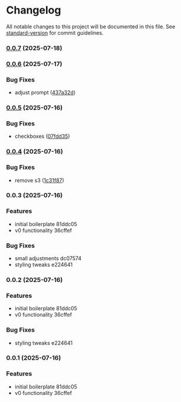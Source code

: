 # Changelog

All notable changes to this project will be documented in this file. See [standard-version](https://github.com/conventional-changelog/standard-version) for commit guidelines.

### [0.0.7](https://github.com/ashapir0/pr-checklist-chrome-extension/compare/v0.0.6...v0.0.7) (2025-07-18)

### [0.0.6](https://github.com/ashapir0/pr-checklist-chrome-extension/compare/v0.0.5...v0.0.6) (2025-07-17)


### Bug Fixes

* adjust prompt ([437a32d](https://github.com/ashapir0/pr-checklist-chrome-extension/commit/437a32d8951e996dc479351da9c549f2dbe8030c))

### [0.0.5](https://github.com/ashapir0/pr-checklist-chrome-extension/compare/v0.0.4...v0.0.5) (2025-07-16)


### Bug Fixes

* checkboxes ([07fdd35](https://github.com/ashapir0/pr-checklist-chrome-extension/commit/07fdd35796a8e8f25f93093a172783e089f4e3ae))

### [0.0.4](https://github.com/ashapir0/pr-checklist-chrome-extension/compare/v0.0.3...v0.0.4) (2025-07-16)


### Bug Fixes

* remove s3 ([1c31f87](https://github.com/ashapir0/pr-checklist-chrome-extension/commit/1c31f87a54846a4ea4d7de816631ee5732cb9721))

### 0.0.3 (2025-07-16)


### Features

* initial boilerplate 81ddc05
* v0 functionality 36cffef


### Bug Fixes

* small adjustments dc07574
* styling tweaks e224641

### 0.0.2 (2025-07-16)


### Features

* initial boilerplate 81ddc05
* v0 functionality 36cffef


### Bug Fixes

* styling tweaks e224641

### 0.0.1 (2025-07-16)


### Features

* initial boilerplate 81ddc05
* v0 functionality 36cffef
